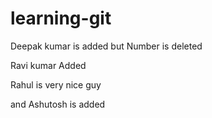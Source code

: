 # learning-git

Deepak kumar is added but Number is deleted

Ravi kumar Added

Rahul is very nice guy

and Ashutosh is added